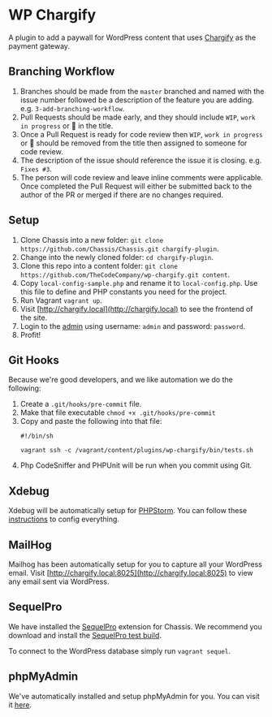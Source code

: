 # WP Chargify

A plugin to add a paywall for WordPress content that uses [Chargify](https://www.chargify.com/) as the payment gateway.

## Branching Workflow

1. Branches should be made from the `master` branched and named with the issue number followed be a description of the feature you are adding. e.g. `3-add-branching-workflow`.
1. Pull Requests should be made early, and they should include `WIP`, `work in progress` or 🚧 in the title.
1. Once a Pull Request is ready for code review then `WIP`, `work in progress` or 🚧 should be removed from the title then assigned to someone for code review.
1. The description of the issue should reference the issue it is closing. e.g. `Fixes #3`.
1. The person will code review and leave inline comments were applicable. Once completed the Pull Request will either be submitted back to the author of the PR or merged if there are no changes required.

## Setup

1. Clone Chassis into a new folder: `git clone https://github.com/Chassis/Chassis.git chargify-plugin`.
1. Change into the newly cloned folder: `cd chargify-plugin`.
1. Clone this repo into a content folder: `git clone https://github.com/TheCodeCompany/wp-chargify.git content`.
1. Copy `local-config-sample.php` and rename it to `local-config.php`. Use this file to define and PHP constants you need for the project.
1. Run Vagrant `vagrant up`.
1. Visit [http://chargify.local](http://chargify.local) to see the frontend of the site.
1. Login to the [admin](http://chargify.local/wp/wp-admin) using username: `admin` and password: `password`.
1. Profit!

## Git Hooks

Because we're good developers, and we like automation we do the following:

1. Create a `.git/hooks/pre-commit` file.
1. Make that file executable `chmod +x .git/hooks/pre-commit`
1. Copy and paste the following into that file:
    ```
    #!/bin/sh
    
    vagrant ssh -c /vagrant/content/plugins/wp-chargify/bin/tests.sh
    ```
1. Php CodeSniffer and PHPUnit will be run when you commit using Git.

## Xdebug

Xdebug will be automatically setup for [PHPStorm](https://github.com/Chassis/Xdebug#in-phpstorm). You can follow these [instructions](https://github.com/Chassis/Xdebug#browser-setup) to config everything.

## MailHog

Mailhog has been automatically setup for you to capture all your WordPress email. Visit [http://chargify.local:8025](http://chargify.local:8025) to view any email sent via WordPress.

## SequelPro

We have installed the [SequelPro](https://sequelpro.com/) extension for Chassis. We recommend you download and install the [SequelPro test build](https://sequelpro.com/test-builds).

To connect to the WordPress database simply run `vagrant sequel`.

## phpMyAdmin

We've automatically installed and setup phpMyAdmin for you. You can visit it [here](http://chargify.local/phpmyadmin).
